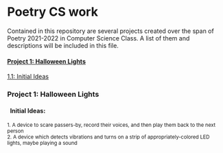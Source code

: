

<h1>Poetry CS work</h1>
<p>Contained in this repository are several projects created over the span of Poetry 2021-2022 in Computer Science Class. A list of them and descriptions will be   included in this file.</p>

<h4><a href="#1">Project 1: Halloween Lights</a></h5>
<a href="#1.1"> 1.1: Initial Ideas</a>

<h3 id="1">Project 1: Halloween Lights</h4>
<h4 id="1.1">&nbsp;&nbsp;Initial Ideas: </h4>
<span><small>
1. A device to scare passers-by, record their voices, and then play them back to the next person<br>
2. A device which detects vibrations and turns on a strip of appropriately-colored LED lights, maybe playing a sound<br></small>
</span>